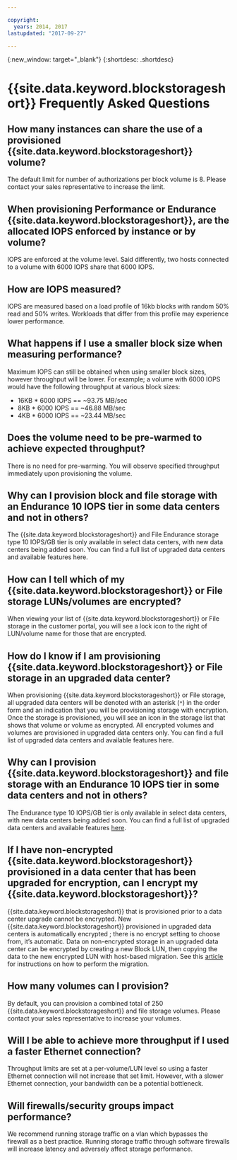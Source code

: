 ```yaml
---

copyright:
  years: 2014, 2017
lastupdated: "2017-09-27"

---
```

{:new_window: target="_blank"}
{:shortdesc: .shortdesc}

# {{site.data.keyword.blockstorageshort}} Frequently Asked Questions

## How many instances can share the use of a provisioned {{site.data.keyword.blockstorageshort}} volume?
The default limit for number of authorizations per block volume is 8. Please contact your sales representative to increase the limit.

## When provisioning Performance or Endurance {{site.data.keyword.blockstorageshort}}, are the allocated IOPS enforced by instance or by volume?
IOPS are enforced at the volume level. Said differently, two hosts connected to a volume with 6000 IOPS share that 6000 IOPS.

## How are IOPS measured?
IOPS are measured based on a load profile of 16kb blocks with random 50% read and 50% writes. Workloads that differ from this profile may experience lower performance.

## What happens if I use a smaller block size when measuring performance?
Maximum IOPS can still be obtained when using smaller block sizes, however throughput will be lower. For example; a volume with 6000 IOPS would have the following throughput at various block sizes:

- 16KB * 6000 IOPS == ~93.75 MB/sec 
-  8KB * 6000 IOPS == ~46.88 MB/sec
-  4KB * 6000 IOPS == ~23.44 MB/sec

## Does the volume need to be pre-warmed to achieve expected throughput?
There is no need for pre-warming. You will observe specified throughput immediately upon provisioning the volume.

## Why can I provision block and file storage with an Endurance 10 IOPS tier in some data centers and not in others?
The {{site.data.keyword.blockstorageshort}} and File Endurance storage type 10 IOPS/GB tier is only available in select data centers, with new data centers being added soon.  You can find a full list of upgraded data centers and available features here.

## How can I tell which of my {{site.data.keyword.blockstorageshort}} or File storage LUNs/volumes are encrypted?
When viewing your list of {{site.data.keyword.blockstorageshort}} or File storage in the customer portal, you will see a lock icon to the right of LUN/volume name for those that are encrypted.

## How do I know if I am provisioning {{site.data.keyword.blockstorageshort}} or File storage in an upgraded data center?
When provisioning {{site.data.keyword.blockstorageshort}} or File storage, all upgraded data centers will be denoted with an asterisk (`*`) in the order form and an indication that you will be provisioning storage with encryption. Once the storage is provisioned, you will see an icon in the storage list that shows that volume or volume as encrypted. All encrypted volumes and volumes are provisioned in upgraded data centers only. You can find a full list of upgraded data centers and available features here.

## Why can I provision {{site.data.keyword.blockstorageshort}} and file storage with an Endurance 10 IOPS tier in some data centers and not in others?
The Endurance type 10 IOPS/GB tier is only available in select data centers, with new data centers being added soon.  You can find a full list of upgraded data centers and available features [here](new-ibm-block-and-file-storage-location-and-features.html).

## If I have non-encrypted {{site.data.keyword.blockstorageshort}} provisioned in a data center that has been upgraded for encryption, can I encrypt my {{site.data.keyword.blockstorageshort}}?
{{site.data.keyword.blockstorageshort}} that is provisioned prior to a data center upgrade cannot be encrypted. 
New {{site.data.keyword.blockstorageshort}} provisioned in upgraded data centers is automatically encrypted ; there is no encrypt setting to choose from, it’s automatic. 
Data on non-encrypted storage in an upgraded data center can be encrypted by creating a new Block LUN, then copying the data to the new encrypted LUN with host-based migration. See this [article](migrate-block-storage-encrypted-block-storage) for instructions on how to perform the migration.

## How many volumes can I provision?
By default, you can provision a combined total of 250 {{site.data.keyword.blockstorageshort}} and file storage volumes.  Please contact your sales representative to increase your volumes.

## Will I be able to achieve more throughput if I used a faster Ethernet connection?
Throughput limits are set at a per-volume/LUN level so using a faster Ethernet connection will not increase that set limit. However, with a slower Ethernet connection, your bandwidth can be a potential bottleneck.

## Will firewalls/security groups impact performance?
We recommend running storage traffic on a vlan which bypasses the firewall as a best practice. Running storage traffic through software firewalls will increase latency and adversely affect storage performance.

